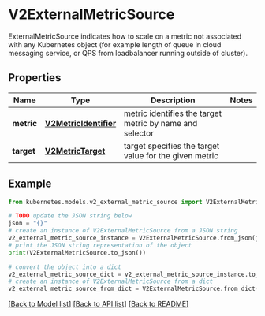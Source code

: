 # V2ExternalMetricSource

ExternalMetricSource indicates how to scale on a metric not associated with any Kubernetes object (for example length of queue in cloud messaging service, or QPS from loadbalancer running outside of cluster).

## Properties

Name | Type | Description | Notes
------------ | ------------- | ------------- | -------------
**metric** | [**V2MetricIdentifier**](V2MetricIdentifier.md) | metric identifies the target metric by name and selector | 
**target** | [**V2MetricTarget**](V2MetricTarget.md) | target specifies the target value for the given metric | 

## Example

```python
from kubernetes.models.v2_external_metric_source import V2ExternalMetricSource

# TODO update the JSON string below
json = "{}"
# create an instance of V2ExternalMetricSource from a JSON string
v2_external_metric_source_instance = V2ExternalMetricSource.from_json(json)
# print the JSON string representation of the object
print(V2ExternalMetricSource.to_json())

# convert the object into a dict
v2_external_metric_source_dict = v2_external_metric_source_instance.to_dict()
# create an instance of V2ExternalMetricSource from a dict
v2_external_metric_source_from_dict = V2ExternalMetricSource.from_dict(v2_external_metric_source_dict)
```
[[Back to Model list]](../README.md#documentation-for-models) [[Back to API list]](../README.md#documentation-for-api-endpoints) [[Back to README]](../README.md)


